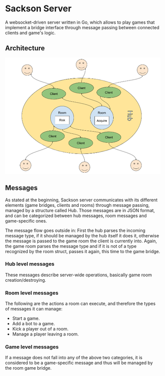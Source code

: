 # Sackson Server

A websocket-driven server written in Go, which allows to play games that implement a bridge interface through message passing between
connected clients and game's logic.

## Architecture

![Sackson server architecture](sackson_server_architecture.png)

## Messages

As stated at the beginning, Sackson server communicates with its different elements (game bridges, clients and rooms) through
message passing, managed by a structure called Hub. Those messages are in JSON format, and can be categorized between hub messages,
room messages and game-specific ones.

The message flow goes outside in: First the hub parses the incoming message type, if it should be managed by the hub itself it does it, otherwise the message is passed to the game room the client is currently into. Again, the game room parses the message type and if it is not of a type recognized by the room struct, passes it again, this time to the game bridge.

### Hub level messages

These messages describe server-wide operations, basically game room creation/destroying.

### Room level messages

The following are the actions a room can execute, and therefore the types of messages it can manage:

* Start a game.
* Add a bot to a game.
* Kick a player out of a room.
* Manage a player leaving a room.

### Game level messages

If a message does not fall into any of the above two categories, it is considered to be a game-specific message and thus will be managed by
the room game bridge.
